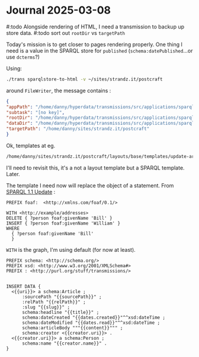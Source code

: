 # Journal 2025-03-08

#:todo Alongside rendering of HTML, I need a transmission to backup up store data.
#:todo sort out `rootDir` vs `targetPath`

Today's mission is to get closer to pages rendering properly. One thing I need is a value in the SPARQL store for `published` (`schema:datePublished`...or use `dcterms`?)

Using:
```sh
./trans sparqlstore-to-html -v ~/sites/strandz.it/postcraft
```

around `FileWriter`, the message contains :

```json
{
"appPath": "/home/danny/hyperdata/transmissions/src/applications/sparqlstore-to-html",
"subtask": "[no key]",
"rootDir": "/home/danny/hyperdata/transmissions/src/applications/sparqlstore-to-html",
"dataDir": "/home/danny/hyperdata/transmissions/src/applications/sparqlstore-to-html/data",
"targetPath": "/home/danny/sites/strandz.it/postcraft"
}
```

Ok, templates at eg.
```sh
/home/danny/sites/strandz.it/postcraft/layouts/base/templates/update-article.njk
```

I'll need to revisit this, it's a not a layout template but a SPARQL template. Later.

The template I need now will replace the object of a statement. From [SPARQL 1.1 Update](https://www.w3.org/TR/sparql11-update/) :

```sparql
PREFIX foaf:  <http://xmlns.com/foaf/0.1/>

WITH <http://example/addresses>
DELETE { ?person foaf:givenName 'Bill' }
INSERT { ?person foaf:givenName 'William' }
WHERE
  { ?person foaf:givenName 'Bill'
  }
```

`WITH` is the graph, I'm using default (for now at least).


```sparql
PREFIX schema: <http://schema.org/>
PREFIX xsd: <http://www.w3.org/2001/XMLSchema#>
PREFIX : <http://purl.org/stuff/transmissions/>


INSERT DATA {
  <{{uri}}> a schema:Article ;
      :sourcePath "{{sourcePath}}" ;
      :relPath "{{relPath}}" ;
      :slug "{{slug}}" ;
      schema:headline "{{title}}" ;
      schema:dateCreated "{{dates.created}}"^^xsd:dateTime ;
      schema:dateModified "{{dates.read}}"^^xsd:dateTime ;
      schema:articleBody """{{content}}""" ;
      schema:creator <{{creator.uri}}> .
  <{{creator.uri}}> a schema:Person ;
      schema:name "{{creator.name}}" .
}
```

